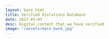 ```yaml
---
layout: base.html
title: Verified Violations Database
date: 2017-03-03
desc: Digital content that we have verified
image: "/assets/main_back.jpg"
---
```

